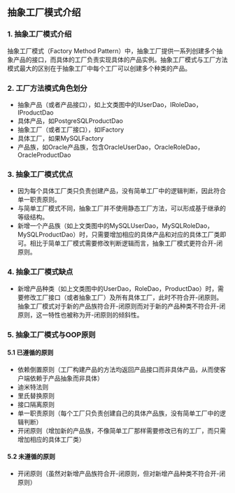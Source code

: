 ## 抽象工厂模式介绍

### 1. 抽象工厂模式介绍
抽象工厂模式（Factory Method Pattern）中，抽象工厂提供一系列创建多个抽象产品的接口，而具体的工厂负责实现具体的产品实例。抽象工厂模式与工厂方法模式最大的区别在于抽象工厂中每个工厂可以创建多个种类的产品。

### 2. 工厂方法模式角色划分
* 抽象产品（或者产品接口），如上文类图中的IUserDao，IRoleDao，IProductDao
* 具体产品，如PostgreSQLProductDao
* 抽象工厂（或者工厂接口），如IFactory
* 具体工厂，如果MySQLFactory
* 产品族，如Oracle产品族，包含OracleUserDao，OracleRoleDao，OracleProductDao

### 3. 抽象工厂模式优点
* 因为每个具体工厂类只负责创建产品，没有简单工厂中的逻辑判断，因此符合单一职责原则。
* 与简单工厂模式不同，抽象工厂并不使用静态工厂方法，可以形成基于继承的等级结构。
* 新增一个产品族（如上文类图中的MySQLUserDao，MySQLRoleDao，MySQLProductDao）时，只需要增加相应的具体产品和对应的具体工厂类即可。相比于简单工厂模式需要修改判断逻辑而言，抽象工厂模式更符合开-闭原则。

### 4. 抽象工厂模式缺点
* 新增产品种类（如上文类图中的UserDao，RoleDao，ProductDao）时，需要修改工厂接口（或者抽象工厂）及所有具体工厂，此时不符合开-闭原则。抽象工厂模式对于新的产品族符合开-闭原则而对于新的产品种类不符合开-闭原则，这一特性也被称为开-闭原则的倾斜性。

### 5. 抽象工厂模式与OOP原则
#### 5.1 已遵循的原则
* 依赖倒置原则（工厂构建产品的方法均返回产品接口而非具体产品，从而使客户端依赖于产品抽象而非具体）
* 迪米特法则
* 里氏替换原则
* 接口隔离原则
* 单一职责原则（每个工厂只负责创建自己的具体产品族，没有简单工厂中的逻辑判断）
* 开闭原则（增加新的产品族，不像简单工厂那样需要修改已有的工厂，而只需增加相应的具体工厂类）
#### 5.2 未遵循的原则
* 开闭原则（虽然对新增产品族符合开-闭原则，但对新增产品种类不符合开-闭原则）